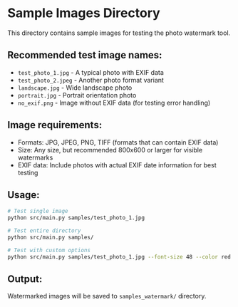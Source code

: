 # Sample Images Directory

This directory contains sample images for testing the photo watermark tool.

## Recommended test image names:
- `test_photo_1.jpg` - A typical photo with EXIF data
- `test_photo_2.jpeg` - Another photo format variant
- `landscape.jpg` - Wide landscape photo
- `portrait.jpg` - Portrait orientation photo
- `no_exif.png` - Image without EXIF data (for testing error handling)

## Image requirements:
- Formats: JPG, JPEG, PNG, TIFF (formats that can contain EXIF data)
- Size: Any size, but recommended 800x600 or larger for visible watermarks
- EXIF data: Include photos with actual EXIF date information for best testing

## Usage:
```bash
# Test single image
python src/main.py samples/test_photo_1.jpg

# Test entire directory
python src/main.py samples/

# Test with custom options
python src/main.py samples/test_photo_1.jpg --font-size 48 --color red --position center
```

## Output:
Watermarked images will be saved to `samples_watermark/` directory.